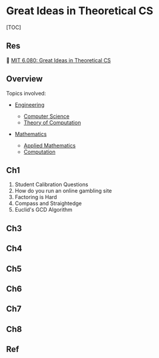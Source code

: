 # Great Ideas in Theoretical CS

[TOC]



## Res
🏫 [MIT 6.080: Great Ideas in Theoretical CS](../../🏠%20Assets/Schools/MIT/6.080%20Great%20Ideas%20in%20Theoretical%20CS/6.080:%20Great%20Ideas%20in%20Theoretical%20CS.md)



## Overview
Topics involved:
- [Engineering](https://ocw.mit.edu/search?t=Engineering)
	- [Computer Science](https://ocw.mit.edu/search?t=Computer+Science)
	- [Theory of Computation](https://ocw.mit.edu/search?t=Theory+of+Computation)

- [Mathematics](https://ocw.mit.edu/search?t=Mathematics)
	- [Applied Mathematics](https://ocw.mit.edu/search?t=Applied+Mathematics)
	- [Computation](https://ocw.mit.edu/search?t=Computation)



## Ch1
1. Student Calibration Questions
2. How do you run an online gambling site
3. Factoring is Hard
4. Compass and Straightedge
5. Euclid's GCD Algorithm


## Ch3



## Ch4



## Ch5



## Ch6



## Ch7



## Ch8



## Ref


